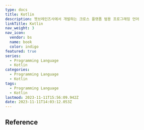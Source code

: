 ```yaml
---
type: docs
title: Kotlin
description: 젯브레인즈사에서 개발하는 크로스 플랫폼 범용 프로그래밍 언어
linkTitle: Kotlin
nav_weight: 3
nav_icon:
  vendor: bs
  name: book
  color: indigo
featured: true
series:
  - Programming Language
  - Kotlin
categories:
  - Programming Language
  - Kotlin
tags:
  - Programming Language
  - Kotlin
lastmod: 2023-11-11T15:56:09.942Z
date: 2023-11-11T14:03:12.053Z
---
```


## Reference
